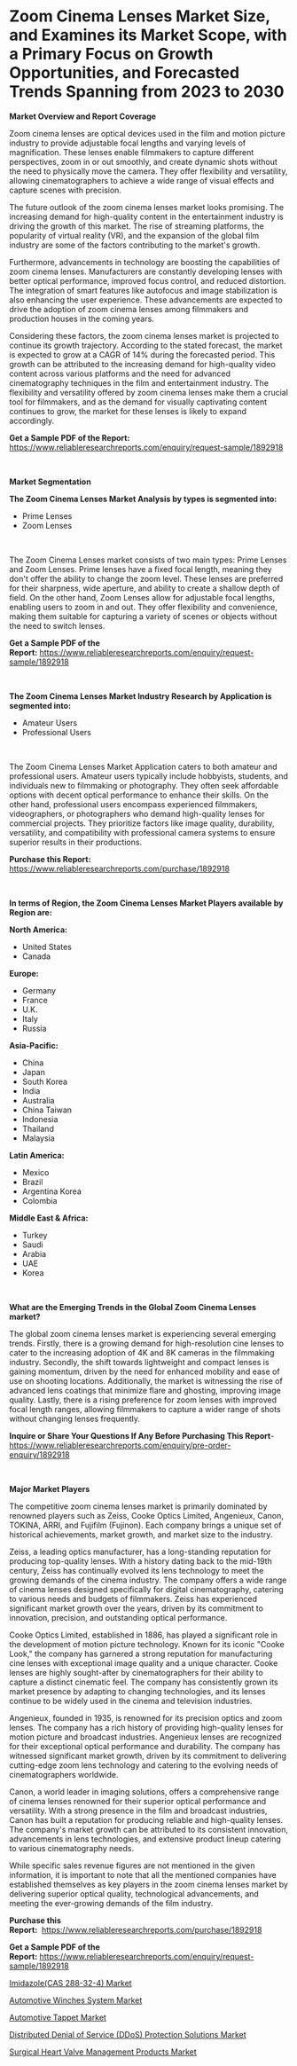 <p><h1>Zoom Cinema Lenses Market Size, and Examines its Market Scope, with a Primary Focus on Growth Opportunities, and Forecasted Trends Spanning from 2023 to 2030</h1></p><p><strong>Market Overview and Report Coverage</strong></p>
<p><p>Zoom cinema lenses are optical devices used in the film and motion picture industry to provide adjustable focal lengths and varying levels of magnification. These lenses enable filmmakers to capture different perspectives, zoom in or out smoothly, and create dynamic shots without the need to physically move the camera. They offer flexibility and versatility, allowing cinematographers to achieve a wide range of visual effects and capture scenes with precision.</p><p>The future outlook of the zoom cinema lenses market looks promising. The increasing demand for high-quality content in the entertainment industry is driving the growth of this market. The rise of streaming platforms, the popularity of virtual reality (VR), and the expansion of the global film industry are some of the factors contributing to the market's growth.</p><p>Furthermore, advancements in technology are boosting the capabilities of zoom cinema lenses. Manufacturers are constantly developing lenses with better optical performance, improved focus control, and reduced distortion. The integration of smart features like autofocus and image stabilization is also enhancing the user experience. These advancements are expected to drive the adoption of zoom cinema lenses among filmmakers and production houses in the coming years.</p><p>Considering these factors, the zoom cinema lenses market is projected to continue its growth trajectory. According to the stated forecast, the market is expected to grow at a CAGR of 14% during the forecasted period. This growth can be attributed to the increasing demand for high-quality video content across various platforms and the need for advanced cinematography techniques in the film and entertainment industry. The flexibility and versatility offered by zoom cinema lenses make them a crucial tool for filmmakers, and as the demand for visually captivating content continues to grow, the market for these lenses is likely to expand accordingly.</p></p>
<p><strong>Get a Sample PDF of the Report:</strong> <a href="https://www.reliableresearchreports.com/enquiry/request-sample/1892918">https://www.reliableresearchreports.com/enquiry/request-sample/1892918</a></p>
<p>&nbsp;</p>
<p><strong>Market Segmentation</strong></p>
<p><strong>The Zoom Cinema Lenses Market Analysis by types is segmented into:</strong></p>
<p><ul><li>Prime Lenses</li><li>Zoom Lenses</li></ul></p>
<p>&nbsp;</p>
<p><p>The Zoom Cinema Lenses market consists of two main types: Prime Lenses and Zoom Lenses. Prime lenses have a fixed focal length, meaning they don't offer the ability to change the zoom level. These lenses are preferred for their sharpness, wide aperture, and ability to create a shallow depth of field. On the other hand, Zoom Lenses allow for adjustable focal lengths, enabling users to zoom in and out. They offer flexibility and convenience, making them suitable for capturing a variety of scenes or objects without the need to switch lenses.</p></p>
<p><strong>Get a Sample PDF of the Report:</strong>&nbsp;<a href="https://www.reliableresearchreports.com/enquiry/request-sample/1892918">https://www.reliableresearchreports.com/enquiry/request-sample/1892918</a></p>
<p>&nbsp;</p>
<p><strong>The Zoom Cinema Lenses Market Industry Research by Application is segmented into:</strong></p>
<p><ul><li>Amateur Users</li><li>Professional Users</li></ul></p>
<p>&nbsp;</p>
<p><p>The Zoom Cinema Lenses Market Application caters to both amateur and professional users. Amateur users typically include hobbyists, students, and individuals new to filmmaking or photography. They often seek affordable options with decent optical performance to enhance their skills. On the other hand, professional users encompass experienced filmmakers, videographers, or photographers who demand high-quality lenses for commercial projects. They prioritize factors like image quality, durability, versatility, and compatibility with professional camera systems to ensure superior results in their productions.</p></p>
<p><strong>Purchase this Report:</strong>&nbsp; <a href="https://www.reliableresearchreports.com/purchase/1892918">https://www.reliableresearchreports.com/purchase/1892918</a></p>
<p>&nbsp;</p>
<p><strong>In terms of Region, the Zoom Cinema Lenses Market Players available by Region are:</strong></p>
<p>
    <p> <strong> North America: </strong>
        <ul>
            <li>United States</li>
            <li>Canada</li>
        </ul>
        </p> 
    <p> <strong> Europe: </strong>
        <ul>
            <li>Germany</li>
            <li>France</li>
            <li>U.K.</li>
            <li>Italy</li>
            <li>Russia</li>
        </ul>
        </p> 
    <p> <strong> Asia-Pacific: </strong>
        <ul>
            <li>China</li>
            <li>Japan</li>
            <li>South Korea</li>
            <li>India</li>
            <li>Australia</li>
            <li>China Taiwan</li>
            <li>Indonesia</li>
            <li>Thailand</li>
            <li>Malaysia</li>
        </ul>
        </p> 
    <p> <strong> Latin America: </strong>
        <ul>
            <li>Mexico</li>
            <li>Brazil</li>
            <li>Argentina Korea</li>
            <li>Colombia</li>
        </ul>
        </p> 
    <p> <strong> Middle East & Africa: </strong>
        <ul>
            <li>Turkey</li>
            <li>Saudi</li>
            <li>Arabia</li>
            <li>UAE</li>
            <li>Korea</li>
        </ul>
    </p>
    </p>
<p>&nbsp;</p>
<p><strong>What are the Emerging Trends in the Global Zoom Cinema Lenses market?</strong></p>
<p><p>The global zoom cinema lenses market is experiencing several emerging trends. Firstly, there is a growing demand for high-resolution cine lenses to cater to the increasing adoption of 4K and 8K cameras in the filmmaking industry. Secondly, the shift towards lightweight and compact lenses is gaining momentum, driven by the need for enhanced mobility and ease of use on shooting locations. Additionally, the market is witnessing the rise of advanced lens coatings that minimize flare and ghosting, improving image quality. Lastly, there is a rising preference for zoom lenses with improved focal length ranges, allowing filmmakers to capture a wider range of shots without changing lenses frequently.</p></p>
<p><strong>Inquire or Share Your Questions If Any Before Purchasing This Report</strong>- <a href="https://www.reliableresearchreports.com/enquiry/pre-order-enquiry/1892918">https://www.reliableresearchreports.com/enquiry/pre-order-enquiry/1892918</a></p>
<p>&nbsp;</p>
<p><strong>Major Market Players</strong></p>
<p><p>The competitive zoom cinema lenses market is primarily dominated by renowned players such as Zeiss, Cooke Optics Limited, Angenieux, Canon, TOKINA, ARRI, and Fujifilm (Fujinon). Each company brings a unique set of historical achievements, market growth, and market size to the industry.</p><p>Zeiss, a leading optics manufacturer, has a long-standing reputation for producing top-quality lenses. With a history dating back to the mid-19th century, Zeiss has continually evolved its lens technology to meet the growing demands of the cinema industry. The company offers a wide range of cinema lenses designed specifically for digital cinematography, catering to various needs and budgets of filmmakers. Zeiss has experienced significant market growth over the years, driven by its commitment to innovation, precision, and outstanding optical performance.</p><p>Cooke Optics Limited, established in 1886, has played a significant role in the development of motion picture technology. Known for its iconic "Cooke Look," the company has garnered a strong reputation for manufacturing cine lenses with exceptional image quality and a unique character. Cooke lenses are highly sought-after by cinematographers for their ability to capture a distinct cinematic feel. The company has consistently grown its market presence by adapting to changing technologies, and its lenses continue to be widely used in the cinema and television industries.</p><p>Angenieux, founded in 1935, is renowned for its precision optics and zoom lenses. The company has a rich history of providing high-quality lenses for motion picture and broadcast industries. Angenieux lenses are recognized for their exceptional optical performance and durability. The company has witnessed significant market growth, driven by its commitment to delivering cutting-edge zoom lens technology and catering to the evolving needs of cinematographers worldwide.</p><p>Canon, a world leader in imaging solutions, offers a comprehensive range of cinema lenses renowned for their superior optical performance and versatility. With a strong presence in the film and broadcast industries, Canon has built a reputation for producing reliable and high-quality lenses. The company's market growth can be attributed to its consistent innovation, advancements in lens technologies, and extensive product lineup catering to various cinematography needs.</p><p>While specific sales revenue figures are not mentioned in the given information, it is important to note that all the mentioned companies have established themselves as key players in the zoom cinema lenses market by delivering superior optical quality, technological advancements, and meeting the ever-growing demands of the film industry.</p></p>
<p><strong>Purchase this Report:</strong>&nbsp;&nbsp;<a href="https://www.reliableresearchreports.com/purchase/1892918">https://www.reliableresearchreports.com/purchase/1892918</a></p>
<p></p>
<p><strong>Get a Sample PDF of the Report:</strong>&nbsp;<a href="https://www.reliableresearchreports.com/enquiry/request-sample/1892918">https://www.reliableresearchreports.com/enquiry/request-sample/1892918</a></p>
<p><p><a href="https://www.linkedin.com/pulse/imidazolecas-288-32-4-market-insights-players-forecast-odglc/">Imidazole(CAS 288-32-4) Market</a></p><p><a href="https://medium.com/@prachi.reportprime/automotive-winches-system-nbsp-market-focuses-on-market-share-size-and-projected-forecast-till-6c0096495f34">Automotive Winches System Market</a></p><p><a href="https://medium.com/@rahul.reportprime/analyzing-automotive-tappet-market-global-industry-perspective-and-forecast-2023-to-2030-cc3c5e87804f">Automotive Tappet Market</a></p><p><a href="https://github.com/Chiragrp25/Market-Research-Report-List-1/blob/main/distributed-denial-of-service-ddos-protection-solutions-market.md">Distributed Denial of Service (DDoS) Protection Solutions Market</a></p><p><a href="https://github.com/santosh758595/Market-Research-Report-List-1/blob/main/surgical-heart-valve-management-products-market.md">Surgical Heart Valve Management Products Market</a></p></p>